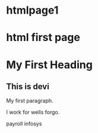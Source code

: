 # htmlpage1
# html first page
<!DOCTYPE html>
<html>
<body>

<h1>My First Heading</h1>
<h2>This is devi</h2>

<p>My first paragraph.</p>

<p>I work for wells forgo.</p>

<p>payroll infosys</p>



</body>
</html>

